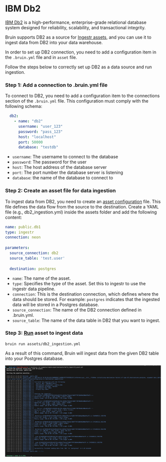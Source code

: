# IBM Db2
[IBM Db2](https://www.ibm.com/db2) is a high-performance, enterprise-grade relational database system designed for reliability, scalability, and transactional integrity.


Bruin supports DB2 as a source for [Ingestr assets](/assets/ingestr), and you can use it to ingest data from DB2 into your data warehouse.

In order to set up DB2 connection, you need to add a configuration item in the `.bruin.yml` file and in `asset` file.

Follow the steps below to correctly set up DB2 as a data source and run ingestion.

### Step 1: Add a connection to .bruin.yml file
To connect to DB2, you need to add a configuration item to the connections section of the `.bruin.yml` file. This configuration must comply with the following schema:

```yaml
  db2:
    - name: "db2"
      username: "user_123"
      password: "pass_123"
      host: "localhost"
      port: 50000
      database: "testdb"
```
- `username`: The username to connect to the database
- `password`: The password for the user
- `host`: The host address of the database server
- `port`: The port number the database server is listening
- `database`: the name of the database to connect to

### Step 2: Create an asset file for data ingestion
To ingest data from DB2, you need to create an [asset configuration](/assets/ingestr#asset-structure) file. This file defines the data flow from the source to the destination. Create a YAML file (e.g., db2_ingestion.yml) inside the assets folder and add the following content:

```yaml
name: public.db1
type: ingestr
connection: neon

parameters:
  source_connection: db2
  source_table: 'test.user'

  destination: postgres
```

- `name`: The name of the asset.
- `type`: Specifies the type of the asset. Set this to ingestr to use the ingestr data pipeline.
- `connection`: This is the destination connection, which defines where the data should be stored. For example: `postgres` indicates that the ingested data will be stored in a Postgres database.
- `source_connection`: The name of the DB2 connection defined in .bruin.yml.
- `source_table`: The name of the data table in DB2 that you want to ingest.

### Step 3: [Run](/commands/run) asset to ingest data
```     
bruin run assets/db2_ingestion.yml
```
As a result of this command, Bruin will ingest data from the given DB2 table into your Postgres database.

<img alt="applovinmax" src="./media/db2.png">
